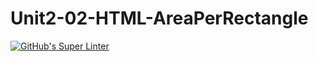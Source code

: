 # Unit2-02-HTML-AreaPerRectangle
[![GitHub's Super Linter](https://github.com/ICS20-Programming-SirineC/Unit2-02-HTML-AreaPerRectangle/workflows/GitHub's%20Super%20Linter/badge.svg)](https://github.com/ICS20-Programming-SirineC/Unit2-02-HTML-AreaPerRectangle/actions)